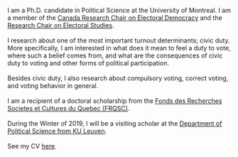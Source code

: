 <link rel="stylesheet" type="text/css" href="/css/main.css">

I am a Ph.D. candidate in Political Science at the University of Montreal. I am a member of the [Canada Research Chair on Electoral Democracy](https://www.chairedemocratie.com/) and the [Research Chair on Electoral Studies](http://www.chairelectoral.com/).<br/> <br>
I research about one of the most important turnout determinants; civic duty. More specifically, I am interested in what does it mean to feel a duty to vote, where such a belief comes from, and what are the consequences of civic duty to voting and other forms of political participation. <br/> <br>
Besides civic duty, I also research about compulsory voting, correct voting, and voting behavior in general.<br/> <br>
I am a recipient of a doctoral scholarship from the [Fonds des Recherches Societes et Cultures du Quebec (FRQSC)](http://www.frqsc.gouv.qc.ca/en/).<br/> <br>
During the Winter of 2019, I will be a visiting scholar at the [Department of Political Science from KU Leuven](https://soc.kuleuven.be/fsw/english). <br/> <br>
See my CV [here](ferfeitosa.github.io/here.pdf).
